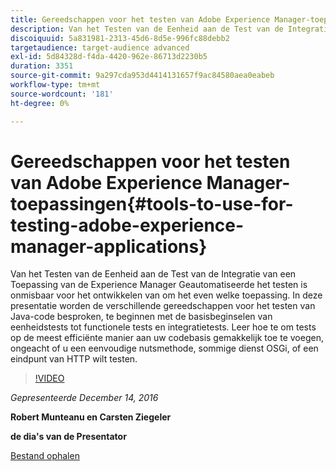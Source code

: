 ```yaml
---
title: Gereedschappen voor het testen van Adobe Experience Manager-toepassingen
description: Van het Testen van de Eenheid aan de Test van de Integratie van een Toepassing van de Experience Manager Geautomatiseerde het testen is onmisbaar voor het ontwikkelen van om het even welke toepassing. In deze presentatie worden de verschillende gereedschappen voor het testen van Java-code besproken, te beginnen met de basisbeginselen van eenheidstests tot functionele tests en integratietests. Leer hoe te om tests op de meest efficiënte manier aan uw codebasis gemakkelijk toe te voegen, ongeacht of u een eenvoudige nutsmethode, sommige dienst OSGi, of een eindpunt van HTTP wilt testen.
discoiquuid: 5a831981-2313-45d6-8d5e-996fc88debb2
targetaudience: target-audience advanced
exl-id: 5d84328d-f4da-4420-962e-86713d2230b5
duration: 3351
source-git-commit: 9a297cda953d4414131657f9ac84580aea0eabeb
workflow-type: tm+mt
source-wordcount: '181'
ht-degree: 0%

---
```


# Gereedschappen voor het testen van Adobe Experience Manager-toepassingen{#tools-to-use-for-testing-adobe-experience-manager-applications}

Van het Testen van de Eenheid aan de Test van de Integratie van een Toepassing van de Experience Manager Geautomatiseerde het testen is onmisbaar voor het ontwikkelen van om het even welke toepassing. In deze presentatie worden de verschillende gereedschappen voor het testen van Java-code besproken, te beginnen met de basisbeginselen van eenheidstests tot functionele tests en integratietests. Leer hoe te om tests op de meest efficiënte manier aan uw codebasis gemakkelijk toe te voegen, ongeacht of u een eenvoudige nutsmethode, sommige dienst OSGi, of een eindpunt van HTTP wilt testen.

>[!VIDEO](https://video.tv.adobe.com/v/19302/?quality=9)

*Gepresenteerde December 14, 2016*

**Robert Munteanu en Carsten Ziegeler**

**de dia&#39;s van de Presentator**

[Bestand ophalen](assets/aem-gems-tools-for-testing-12-14-16.pdf)
<!--
[Get back to the Overview](https://helpx.adobe.com/experience-manager/kt/eseminars/gems/aem-index.html)
-->
